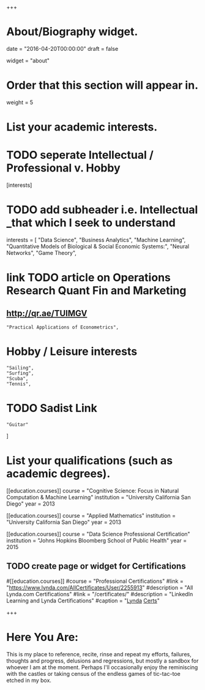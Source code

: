 +++
# About/Biography widget.

date = "2016-04-20T00:00:00"
draft = false

widget = "about"

# Order that this section will appear in.
weight = 5

# List your academic interests.
# TODO seperate Intellectual / Professional v. Hobby
[interests]
# TODO add subheader i.e. Intellectual _that which I seek to understand
  interests = [
    "Data Science",
    "Business Analytics",
    "Machine Learning",
    "Quantitative Models of Biological & Social Economic Systems:",
    "Neural Networks",
    "Game Theory",
# link TODO article on Operations Research Quant Fin and Marketing
## http://qr.ae/TUIMGV
    "Practical Applications of Econometrics",
# Hobby / Leisure interests
    "Sailing",
    "Surfing",
    "Scuba",
    "Tennis",
# TODO Sadist Link
    "Guitar"
  ]

# List your qualifications (such as academic degrees).
[[education.courses]]
  course = "Cognitive Science: Focus in Natural Computation & Machine Learning"
  institution = "University California San Diego"
  year = 2013

[[education.courses]]
  course = "Applied Mathematics"
  institution = "University California San Diego"
  year = 2013

[[education.courses]]
  course = "Data Science Professional Certification"
  institution = "Johns Hopkins Bloomberg School of Public Health"
  year = 2015

## TODO create page or widget for Certifications
#[[education.courses]]
  #course = "Professional Certifications"
  #link = "https://www.lynda.com/AllCertificates/User/2255913"
  #description = "All Lynda.com Certifications"
  #link = "/certificates/"
  #description = "LinkedIn Learning and Lynda Certifications"
  #caption = "[Lynda](https://www.lynda.com/AllCertificates/User/2255913) <a href='https://www.lynda.com/AllCertificates/User/2255913'>Certs</a>"

+++

# Here You Are:

This is my place to reference, recite, rinse and repeat my efforts, failures, thoughts and progress, delusions and regressions, but mostly a sandbox for whoever I am at the moment. Perhaps I'll occasionally enjoy the reminiscing with the castles or taking census of the endless games of tic-tac-toe etched in my box.
